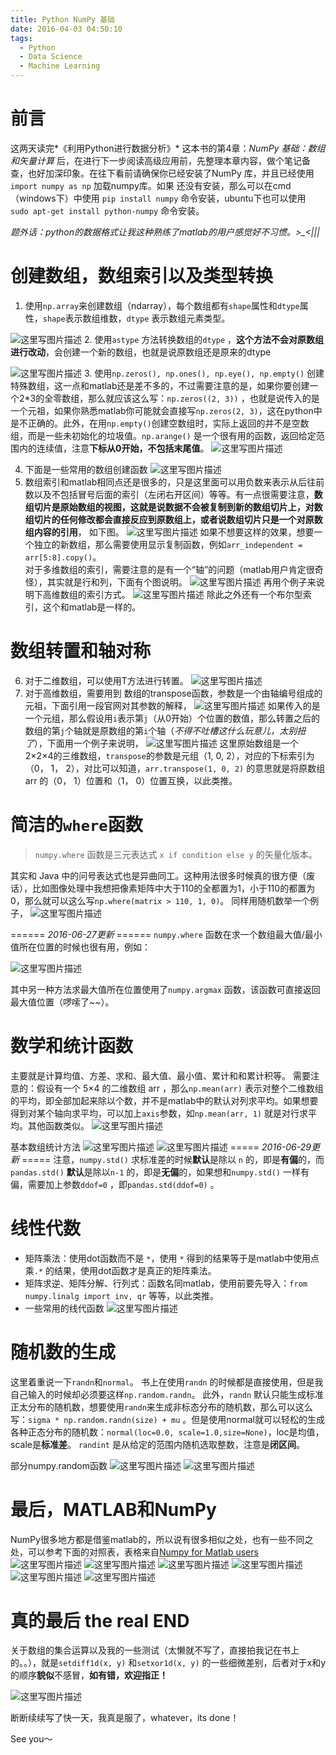 ```yaml
---
title: Python NumPy 基础
date: 2016-04-03 04:50:10
tags:
  - Python
  - Data Science
  - Machine Learning
---
```


# 前言
这两天读完*《利用Python进行数据分析》* 这本书的第4章：*NumPy 基础：数组和矢量计算* 后，在进行下一步阅读高级应用前，先整理本章内容，做个笔记备查，也好加深印象。在往下看前请确保你已经安装了NumPy 库，并且已经使用 `import numpy as np` 加载numpy库。如果 还没有安装，那么可以在cmd（windows下）中使用 `pip install numpy` 命令安装，ubuntu下也可以使用 `sudo apt-get install python-numpy` 命令安装。

<!-- more -->

*题外话：python的数据格式让我这种熟练了matlab的用户感觉好不习惯。>_<|||*

# 创建数组，数组索引以及类型转换

 1. 使用`np.array`来创建数组（ndarray），每个数组都有`shape`属性和`dtype`属性，`shape`表示数组维数，`dtype` 表示数组元素类型。
 
 ![这里写图片描述](http://img.blog.csdn.net/20160403090825671)
 2.  使用`astype` 方法转换数组的`dtype` ，**这个方法不会对原数组进行改动**，会创建一个新的数组，也就是说原数组还是原来的dtype
 
 ![这里写图片描述](http://img.blog.csdn.net/20160403091400064)
 3.  使用`np.zeros(), np.ones(), np.eye(), np.empty()` 创建特殊数组，这一点和matlab还是差不多的，不过需要注意的是，如果你要创建一个2*3的全零数组，那么就应该这么写：`np.zeros((2, 3))` ，也就是说传入的是一个元祖，如果你熟悉matlab你可能就会直接写`np.zeros(2, 3)`，这在python中是不正确的。此外，在用`np.empty()`创建空数组时，实际上返回的并不是空数组，而是一些未初始化的垃圾值。`np.arange()` 是一个很有用的函数，返回给定范围内的连续值，注意**下标从0开始，不包括末尾值**。
![这里写图片描述](http://img.blog.csdn.net/20160403092419162)
 
 4. 下面是一些常用的数组创建函数
 ![这里写图片描述](http://img.blog.csdn.net/20160403093425933)
 5. 数组索引和matlab相同点还是很多的，只是这里面可以用负数来表示从后往前数以及不包括冒号后面的索引（左闭右开区间）等等。有一点很需要注意，**数组切片是原始数组的视图，这就是说数据不会被复制到新的数组切片上，对数组切片的任何修改都会直接反应到原数组上，或者说数组切片只是一个对原数组内容的引用**， 如下图。
![这里写图片描述](http://img.blog.csdn.net/20160403094835329)
如果不想要这样的效果，想要一个独立的新数组，那么需要使用显示复制函数，例如`arr_independent = arr[5:8].copy()`。	 
对于多维数组的索引，需要注意的是有一个“轴”的问题（matlab用户肯定很奇怪），其实就是行和列，下面有个图说明。
![这里写图片描述](http://img.blog.csdn.net/20160403095647176)
再用个例子来说明下高维数组的索引方式。
![这里写图片描述](http://img.blog.csdn.net/20160403100051490)
除此之外还有一个布尔型索引，这个和matlab是一样的。
# 数组转置和轴对称
 6. 对于二维数组，可以使用T方法进行转置。
 ![这里写图片描述](http://img.blog.csdn.net/20160403151711801)
 2.  对于高维数组，需要用到 数组的transpose函数，参数是一个由轴编号组成的元祖，下面引用一段官网对其参数的解释，
 ![这里写图片描述](http://img.blog.csdn.net/20160403152111880)
 如果传入的是一个元组，那么假设用`i`表示第`j`（从0开始）个位置的数值，那么转置之后的数组的第`j`个轴就是原数组的第`i`个轴（*不得不吐槽这什么玩意儿，太别扭了*），下面用一个例子来说明，
 ![这里写图片描述](http://img.blog.csdn.net/20160403152754836)
 这里原始数组是一个2×2×4的三维数组，`transpose`的参数是元组（1, 0, 2），对应的下标索引为（0， 1， 2），对比可以知道，`arr.transpose(1, 0, 2)` 的意思就是将原数组 arr 的（0， 1）位置和（1， 0）位置互换，以此类推。
# 简洁的`where`函数

> `numpy.where` 函数是三元表达式 `x if condition else y` 的矢量化版本。

其实和 Java 中的问号表达式也是异曲同工。这种用法很多时候真的很方便（废话），比如图像处理中我想把像素矩阵中大于110的全都置为1，小于110的都置为0，那么就可以这么写`np.where(matrix > 110, 1, 0)`。 同样用随机数举一个例子，
![这里写图片描述](http://img.blog.csdn.net/20160403154635077)

====== *2016-06-27更新* ======
`numpy.where` 函数在求一个数组最大值/最小值所在位置的时候也很有用，例如：

![这里写图片描述](http://img.blog.csdn.net/20160627212322845)

其中另一种方法求最大值所在位置使用了`numpy.argmax` 函数，该函数可直接返回最大值位置（啰嗦了~~）。
# 数学和统计函数
主要就是计算均值、方差、求和、最大值、最小值、累计和和累计积等。
需要注意的：假设有一个 5×4 的二维数组 arr ，那么`np.mean(arr)` 表示对整个二维数组的平均，即全部加起来除以个数，并不是matlab中的默认对列求平均。如果想要得到对某个轴向求平均，可以加上`axis`参数，如`np.mean(arr, 1)` 就是对行求平均。其他函数类似。
![这里写图片描述](http://img.blog.csdn.net/20160403160128177)

基本数组统计方法
![这里写图片描述](http://img.blog.csdn.net/20160403160546632)
![这里写图片描述](http://img.blog.csdn.net/20160403160607054)
===== *2016-06-29更新* =====
注意，`numpy.std()` 求标准差的时候**默认**是除以 `n` 的，即是**有偏**的，而`pandas.std()` **默认**是除以`n-1` 的，即是**无偏**的，如果想和`numpy.std()` 一样有偏，需要加上参数`ddof=0` ，即`pandas.std(ddof=0)` 。
# 线性代数

 - 矩阵乘法：使用dot函数而不是 `*`，使用 `*`   得到的结果等于是matlab中使用点乘`.*` 的结果，使用dot函数才是真正的矩阵乘法。
 - 矩阵求逆、矩阵分解、行列式：函数名同matlab，使用前要先导入：`from numpy.linalg import inv, qr` 等等，以此类推。
 - 一些常用的线代函数
 ![这里写图片描述](http://img.blog.csdn.net/20160403161819324) 
# 随机数的生成
这里着重说一下`randn`和`normal`。 书上在使用`randn` 的时候都是直接使用，但是我自己输入的时候却必须要这样`np.random.randn`。 此外，`randn` 默认只能生成标准正太分布的随机数，想要使用`randn`来生成非标态分布的随机数，那么可以这么写：`sigma * np.random.randn(size) + mu` 。但是使用normal就可以轻松的生成各种正态分布的随机数：`normal(loc=0.0, scale=1.0,size=None)`，loc是均值，scale是**标准差**。
`randint` 是从给定的范围内随机选取整数，注意是**闭区间**。

部分numpy.random函数
![这里写图片描述](http://img.blog.csdn.net/20160403163435924)
![这里写图片描述](http://img.blog.csdn.net/20160403163450940)
# 最后，MATLAB和NumPy
NumPy很多地方都是借鉴matlab的，所以说有很多相似之处，也有一些不同之处，可以参考下面的对照表，表格来自[Numpy for Matlab users](http://docs.scipy.org/doc/numpy-dev/user/numpy-for-matlab-users.html)
![这里写图片描述](http://img.blog.csdn.net/20160403163944957)
![这里写图片描述](http://img.blog.csdn.net/20160403164021817)
![这里写图片描述](http://img.blog.csdn.net/20160403164057755)
![这里写图片描述](http://img.blog.csdn.net/20160403164131020)
![这里写图片描述](http://img.blog.csdn.net/20160403164211880)
![这里写图片描述](http://img.blog.csdn.net/20160403164251771)
# 真的最后 the real END
关于数组的集合运算以及我的一些测试（太懒就不写了，直接拍我记在书上的。。），就是`setdiff1d(x, y)` 和`setxor1d(x, y)` 的一些细微差别，后者对于x和y的顺序**貌似**不感冒，**如有错，欢迎指正！**

![这里写图片描述](http://img.blog.csdn.net/20160403164732492)

断断续续写了快一天，我真是服了，whatever，its done！

See you～